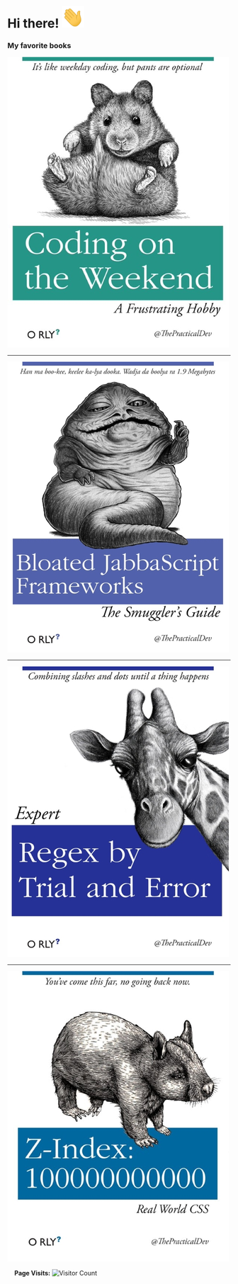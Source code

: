# Hi there! <img src="images/wave.gif" width="50px">

<!--
**joshcaplin/joshcaplin** is a ✨ _special_ ✨ repository because its `README.md` (this file) appears on your GitHub profile.

Here are some ideas to get you started:

- 🔭 I’m currently working on ...
- 🌱 I’m currently learning ...
- 👯 I’m looking to collaborate on ...
- 🤔 I’m looking for help with ...
- 💬 Ask me about ...
- 📫 How to reach me: ...
- 😄 Pronouns: ...
- ⚡ Fun fact: ...
-->

### My favorite books
<img src="images/1-coding-on-weekend.jpg">
<hr />
<img src="images/2-bloated-javascript.jpg">
<hr />
<img src="images/3-regex-trial-and-error.jpg">
<hr />
<img src="images/4-z-index-100000.jpg">

&nbsp;
&nbsp;
**Page Visits:** ![Visitor Count](https://profile-counter.glitch.me/joshcaplin/count.svg)
